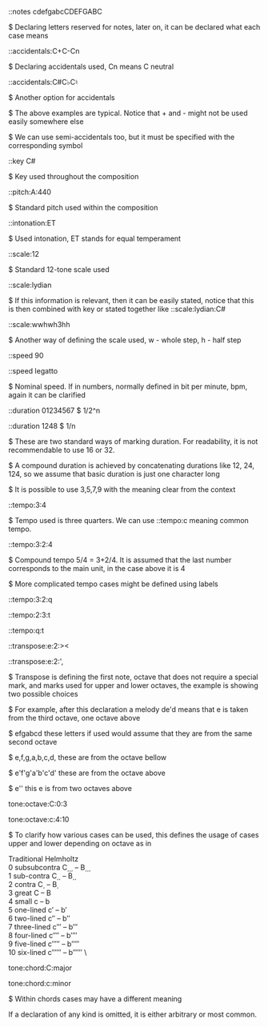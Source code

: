 ::notes cdefgabcCDEFGABC

$ Declaring letters reserved for notes, later on, it can be declared what each case means

::accidentals:C+C-Cn

$ Declaring accidentals used, Cn means C neutral

::accidentals:C#C♭C♮

$ Another option for accidentals

$ The above examples are typical. Notice that + and - might not be used easily somewhere else

$ We can use semi-accidentals too, but it must be specified with the corresponding symbol

::key C#

$ Key used throughout the composition

::pitch:A:440

$ Standard pitch used within the composition

::intonation:ET

$ Used intonation, ET stands for equal temperament

::scale:12

$ Standard 12-tone scale used

::scale:lydian

$ If this information is relevant, then it can be easily stated, notice that this is then combined with key or stated together like ::scale:lydian:C#

::scale:wwhwh3hh

$ Another way of defining the scale used, w - whole step, h - half step

::speed 90

::speed legatto

$ Nominal speed. If in numbers, normally defined in bit per minute, bpm, again it can be clarified

::duration 01234567 $  1/2^n

::duration 1248    $  1/n

$ These are two standard ways of marking duration. For readability, it is not recommendable to use 16 or 32.

$ A compound duration is achieved by concatenating durations like 12, 24, 124, so we assume that basic duration is just one character long

$ It is possible to use 3,5,7,9 with the meaning clear from the context

::tempo:3:4

$ Tempo used is three quarters. We can use ::tempo:c meaning common tempo.

::tempo:3:2:4

$ Compound tempo 5/4 = 3+2/4. It is assumed that the last number corresponds to the main unit, in the case above it is 4

$ More complicated tempo cases might be defined using labels

::tempo:3:2:q

::tempo:2:3:t

::tempo:q:t

::transpose:e:2:><

::transpose:e:2:',

$ Transpose is defining the first note, octave that does not require a special mark, and marks used for upper and lower octaves, the example is showing two possible choices

$ For example, after this declaration a melody de'd means that e is taken from the third octave, one octave above

$ efgabcd these letters if used would assume that they are from the same second octave

$ e,f,g,a,b,c,d, these are from the octave bellow

$ e'f'g'a'b'c'd' these are from the octave above

$ e'' this e is from two octaves above

tone:octave:C:0:3

tone:octave:c:4:10

$ To clarify how various cases can be used, this defines the usage of cases upper and lower depending on octave as in

Traditional	Helmholtz \
0  subsubcontra	C͵͵͵ – B͵͵͵ \
1  sub-contra	C͵͵ – B͵͵ \
2  contra	C͵ – B͵ \
3  great	C – B \
4  small	c – b \
5  one-lined	c′ – b′ \
6  two-lined	c′′ – b′′ \
7  three-lined	c′′′ – b′′′ \
8  four-lined	c′′′′ – b′′′′ \
9  five-lined	c′′′′′ – b′′′′′ \
10 six-lined	c′′′′′′ – b′′′′′′ \
	
tone:chord:C:major

tone:chord:c:minor

$ Within chords cases may have a different meaning

If a declaration of any kind is omitted, it is either arbitrary or most common.
